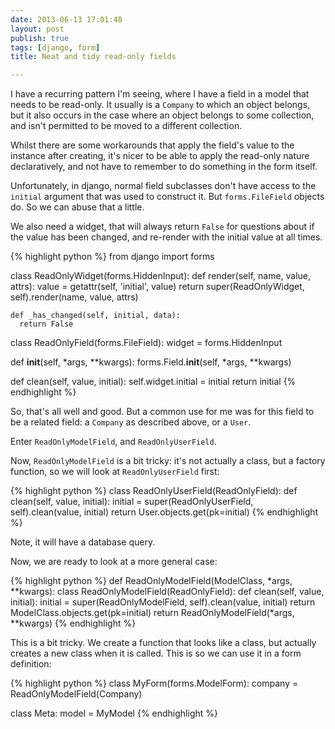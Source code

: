 ```yaml
---
date: 2013-06-13 17:01:48
layout: post
publish: true
tags: [django, form]
title: Neat and tidy read-only fields

---
```



I have a recurring pattern I'm seeing, where I have a field in a model that needs to be read-only. It usually is a ``Company`` to which an object belongs, but it also occurs in the case where an object belongs to some collection, and isn't permitted to be moved to a different collection.

Whilst there are some workarounds that apply the field's value to the instance after creating, it's nicer to be able to apply the read-only nature declaratively, and not have to remember to do something in the form itself.

Unfortunately, in django, normal field subclasses don't have access to the ``initial`` argument that was used to construct it. But ``forms.FileField`` objects do. So we can abuse that a little.

We also need a widget, that will always return ``False`` for questions about if the value has been changed, and re-render with the initial value at all times.

{% highlight python %}
from django import forms

class ReadOnlyWidget(forms.HiddenInput):
    def render(self, name, value, attrs):
      value = getattr(self, 'initial', value)
      return super(ReadOnlyWidget, self).render(name, value, attrs)
    
    def _has_changed(self, initial, data):
      return False

class ReadOnlyField(forms.FileField):
  widget = forms.HiddenInput
  
  def __init__(self, *args, **kwargs):
    forms.Field.__init__(self, *args, **kwargs)
  
  def clean(self, value, initial):
    self.widget.initial = initial
    return initial
{% endhighlight %}

So, that's all well and good. But a common use for me was for this field to be a related field: a ``Company`` as described above, or a ``User``.

Enter ``ReadOnlyModelField``, and ``ReadOnlyUserField``.

Now, ``ReadOnlyModelField`` is a bit tricky: it's not actually a class, but a factory function, so we will look at ``ReadOnlyUserField`` first:

{% highlight python %}
class ReadOnlyUserField(ReadOnlyField):
  def clean(self, value, initial):
    initial = super(ReadOnlyUserField, self).clean(value, initial)
    return User.objects.get(pk=initial)
{% endhighlight %}

Note, it will have a database query.

Now, we are ready to look at a more general case:

{% highlight python %}
def ReadOnlyModelField(ModelClass, *args, **kwargs):
  class ReadOnlyModelField(ReadOnlyField):
    def clean(self, value, initial):
      initial = super(ReadOnlyModelField, self).clean(value, initial)
      return ModelClass.objects.get(pk=initial)
  return ReadOnlyModelField(*args, **kwargs)
{% endhighlight %}

This is a bit tricky. We create a function that looks like a class, but actually creates a new class when it is called. This is so we can use it in a form definition:

{% highlight python %}
class MyForm(forms.ModelForm):
  company = ReadOnlyModelField(Company)
  
  class Meta:
    model = MyModel
{% endhighlight %}